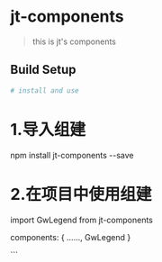 # jt-components

> this is jt's components

## Build Setup

``` bash
# install and use
```
# 1.导入组建
npm install jt-components --save

# 2.在项目中使用组建
import GwLegend from jt-components

components: {
  ......,
  GwLegend
}

<say-hello :data="sayData"/>
```
